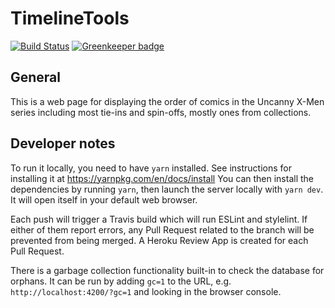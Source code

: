 # TimelineTools
[![Build Status](https://travis-ci.com/SubJunk/TimelineTools.svg?branch=master)](https://travis-ci.org/UniversalMediaServer/UniversalMediaServer) [![Greenkeeper badge](https://badges.greenkeeper.io/SubJunk/TimelineTools.svg)](https://greenkeeper.io/)

## General

This is a web page for displaying the order of comics in the Uncanny X-Men series including most tie-ins and spin-offs, mostly ones from collections.

## Developer notes

To run it locally, you need to have `yarn` installed. See instructions for installing it at https://yarnpkg.com/en/docs/install
You can then install the dependencies by running `yarn`, then launch the server locally with `yarn dev`. It will open itself in your default web browser.

Each push will trigger a Travis build which will run ESLint and stylelint. If either of them report errors, any Pull Request related to the branch will be prevented from being merged. A Heroku Review App is created for each Pull Request.

There is a garbage collection functionality built-in to check the database for orphans. It can be run by adding `gc=1` to the URL, e.g. `http://localhost:4200/?gc=1` and looking in the browser console.